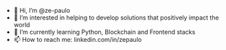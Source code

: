 - 👋 Hi, I’m @ze-paulo
- 👀 I’m interested in helping to develop solutions that positively impact the world
- 🌱 I’m currently learning Python, Blockchain and Frontend stacks
- 📫 How to reach me: linkedin.com/in/zepaulo

<!---
ze-paulo/ze-paulo is a ✨ special ✨ repository because its `README.md` (this file) appears on your GitHub profile.
You can click the Preview link to take a look at your changes.
--->
